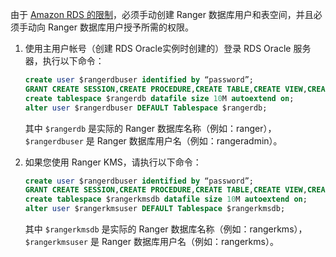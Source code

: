 由于 [Amazon RDS 的限制](https://forums.aws.amazon.com/thread.jspa?messageID=450535)，必须手动创建 Ranger 数据库用户和表空间，并且必须手动向 Ranger 数据库用户授予所需的权限。

1. 使用主用户帐号（创建 RDS Oracle实例时创建的）登录 RDS Oracle 服务器，执行以下命令：

    ```sql
    create user $rangerdbuser identified by “password”;
    GRANT CREATE SESSION,CREATE PROCEDURE,CREATE TABLE,CREATE VIEW,CREATE SEQUENCE,CREATE PUBLIC SYNONYM,CREATE ANY SYNONYM,CREATE TRIGGER,UNLIMITED Tablespace TO $rangerdbuser;
    create tablespace $rangerdb datafile size 10M autoextend on;
    alter user $rangerdbuser DEFAULT Tablespace $rangerdb;
    ```

    其中 `$rangerdb` 是实际的 Ranger 数据库名称（例如：ranger），`$rangerdbuser` 是 Ranger 数据库用户名（例如：rangeradmin）。

2. 如果您使用 Ranger KMS，请执行以下命令：

    ```sql
    create user $rangerdbuser identified by “password”;
    GRANT CREATE SESSION,CREATE PROCEDURE,CREATE TABLE,CREATE VIEW,CREATE SEQUENCE,CREATE PUBLIC SYNONYM,CREATE ANY SYNONYM,CREATE TRIGGER,UNLIMITED Tablespace TO $rangerkmsuser;
    create tablespace $rangerkmsdb datafile size 10M autoextend on;
    alter user $rangerkmsuser DEFAULT Tablespace $rangerkmsdb;
    ```

    其中 `$rangerkmsdb` 是实际的 Ranger 数据库名称（例如：rangerkms），`$rangerkmsuser` 是 Ranger 数据库用户名（例如：rangerkms）。
